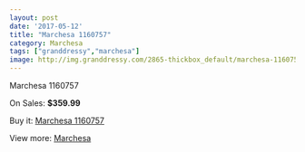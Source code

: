 ```yaml
---
layout: post
date: '2017-05-12'
title: "Marchesa 1160757"
category: Marchesa
tags: ["granddressy","marchesa"]
image: http://img.granddressy.com/2865-thickbox_default/marchesa-1160757.jpg
---
```

Marchesa 1160757

On Sales: **$359.99**
<a href="https://www.granddressy.com/en/marchesa/2375-marchesa-1160757.html"><amp-img layout="responsive" width="600" height="600" src="//img.granddressy.com/2865-thickbox_default/marchesa-1160757.jpg" alt="Marchesa 1160757 0" /></a>

Buy it: [Marchesa 1160757](https://www.granddressy.com/en/marchesa/2375-marchesa-1160757.html "Marchesa 1160757")

View more: [Marchesa](https://www.granddressy.com/en/108-marchesa "Marchesa")